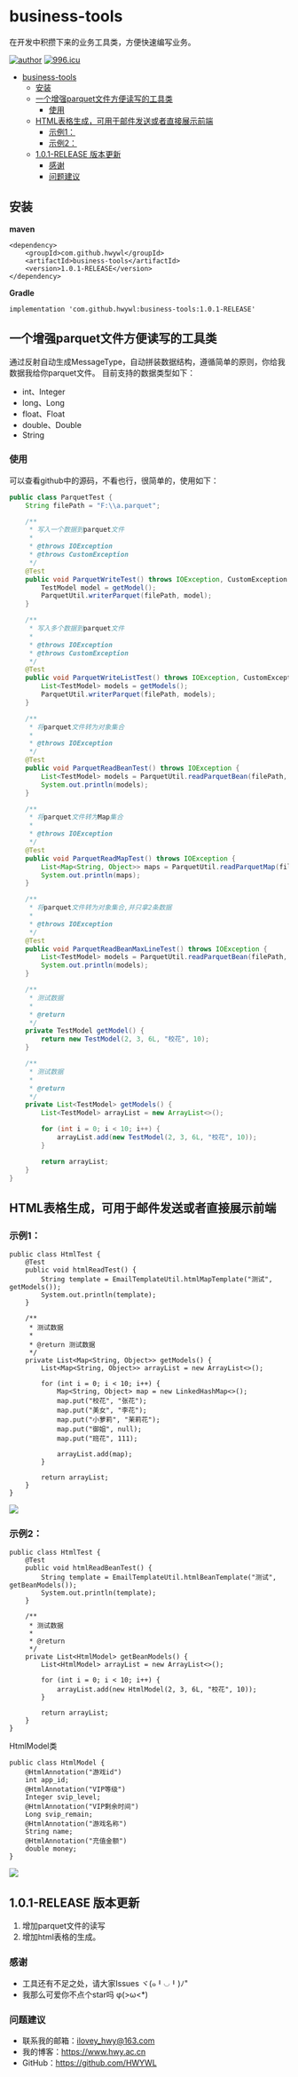 # business-tools
在开发中积攒下来的业务工具类，方便快速编写业务。

[![author](https://img.shields.io/badge/author-HWY-red.svg)](https://github.com/HWYWL) [![996.icu](https://img.shields.io/badge/link-996.icu-red.svg)](https://996.icu) 

- [business-tools](#business-tools)
  * [安装](#--)
  * [一个增强parquet文件方便读写的工具类](#----parquet----------)
    + [使用](#--)
  * [HTML表格生成，可用于邮件发送或者直接展示前端](#html--------------------)
    + [示例1：](#--1-)
    + [示例2：](#--2-)
  * [1.0.1-RELEASE 版本更新](#101-release-----)
    + [感谢](#--)
    + [问题建议](#----)

## 安装
**maven**
```
<dependency>
    <groupId>com.github.hwywl</groupId>
    <artifactId>business-tools</artifactId>
    <version>1.0.1-RELEASE</version>
</dependency>
```

**Gradle**
```
implementation 'com.github.hwywl:business-tools:1.0.1-RELEASE'
```

## 一个增强parquet文件方便读写的工具类
通过反射自动生成MessageType，自动拼装数据结构，遵循简单的原则，你给我数据我给你parquet文件。
目前支持的数据类型如下：
- int、Integer
- long、Long
- float、Float
- double、Double
- String

### 使用

可以查看github中的源码，不看也行，很简单的，使用如下：
```java
public class ParquetTest {
    String filePath = "F:\\a.parquet";

    /**
     * 写入一个数据到parquet文件
     *
     * @throws IOException
     * @throws CustomException
     */
    @Test
    public void ParquetWriteTest() throws IOException, CustomException {
        TestModel model = getModel();
        ParquetUtil.writerParquet(filePath, model);
    }

    /**
     * 写入多个数据到parquet文件
     *
     * @throws IOException
     * @throws CustomException
     */
    @Test
    public void ParquetWriteListTest() throws IOException, CustomException {
        List<TestModel> models = getModels();
        ParquetUtil.writerParquet(filePath, models);
    }

    /**
     * 将parquet文件转为对象集合
     *
     * @throws IOException
     */
    @Test
    public void ParquetReadBeanTest() throws IOException {
        List<TestModel> models = ParquetUtil.readParquetBean(filePath, TestModel.class);
        System.out.println(models);
    }

    /**
     * 将parquet文件转为Map集合
     *
     * @throws IOException
     */
    @Test
    public void ParquetReadMapTest() throws IOException {
        List<Map<String, Object>> maps = ParquetUtil.readParquetMap(filePath);
        System.out.println(maps);
    }

    /**
     * 将parquet文件转为对象集合,并只拿2条数据
     *
     * @throws IOException
     */
    @Test
    public void ParquetReadBeanMaxLineTest() throws IOException {
        List<TestModel> models = ParquetUtil.readParquetBean(filePath, 2, TestModel.class);
        System.out.println(models);
    }

    /**
     * 测试数据
     *
     * @return
     */
    private TestModel getModel() {
        return new TestModel(2, 3, 6L, "校花", 10);
    }

    /**
     * 测试数据
     *
     * @return
     */
    private List<TestModel> getModels() {
        List<TestModel> arrayList = new ArrayList<>();

        for (int i = 0; i < 10; i++) {
            arrayList.add(new TestModel(2, 3, 6L, "校花", 10));
        }

        return arrayList;
    }
}
```


## HTML表格生成，可用于邮件发送或者直接展示前端 
### 示例1：
```
public class HtmlTest {
    @Test
    public void htmlReadTest() {
        String template = EmailTemplateUtil.htmlMapTemplate("测试", getModels());
        System.out.println(template);
    }

    /**
     * 测试数据
     *
     * @return 测试数据
     */
    private List<Map<String, Object>> getModels() {
        List<Map<String, Object>> arrayList = new ArrayList<>();

        for (int i = 0; i < 10; i++) {
            Map<String, Object> map = new LinkedHashMap<>();
            map.put("校花", "张花");
            map.put("美女", "李花");
            map.put("小萝莉", "茉莉花");
            map.put("御姐", null);
            map.put("班花", 111);

            arrayList.add(map);
        }

        return arrayList;
    }
}
```
![](https://hwy-figure-bed.oss-cn-hangzhou.aliyuncs.com/blog/image/1630996191028-ceshi2.png)

### 示例2：
```
public class HtmlTest {
    @Test
    public void htmlReadBeanTest() {
        String template = EmailTemplateUtil.htmlBeanTemplate("测试", getBeanModels());
        System.out.println(template);
    }

    /**
     * 测试数据
     *
     * @return
     */
    private List<HtmlModel> getBeanModels() {
        List<HtmlModel> arrayList = new ArrayList<>();

        for (int i = 0; i < 10; i++) {
            arrayList.add(new HtmlModel(2, 3, 6L, "校花", 10));
        }

        return arrayList;
    }
}
```

HtmlModel类
```
public class HtmlModel {
    @HtmlAnnotation("游戏id")
    int app_id;
    @HtmlAnnotation("VIP等级")
    Integer svip_level;
    @HtmlAnnotation("VIP剩余时间")
    Long svip_remain;
    @HtmlAnnotation("游戏名称")
    String name;
    @HtmlAnnotation("充值金额")
    double money;
}
```
![](https://hwy-figure-bed.oss-cn-hangzhou.aliyuncs.com/blog/image/1630996121533-ceshi.png)

## 1.0.1-RELEASE 版本更新
1. 增加parquet文件的读写
2. 增加html表格的生成。

### 感谢
- 工具还有不足之处，请大家Issues ヾ(๑╹◡╹)ﾉ"
- 我那么可爱你不点个star吗 φ(>ω<*) 


### 问题建议

- 联系我的邮箱：ilovey_hwy@163.com
- 我的博客：https://www.hwy.ac.cn
- GitHub：https://github.com/HWYWL